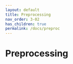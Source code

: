 ```yaml
---
layout: default
title: Preprocessing
nav_order: 3-02
has_children: true
permalink: /docs/preproc
---
```


# Preprocessing

